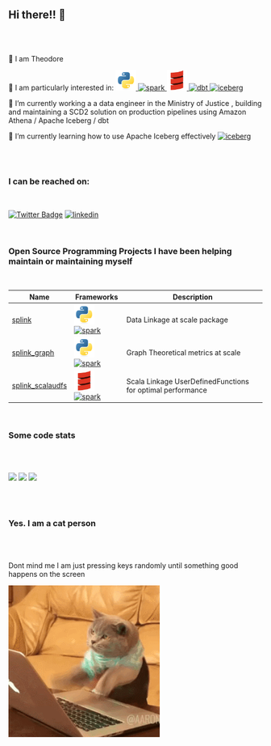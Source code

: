 ## Hi there!! 👋 

</br>
</br>



👋 I am Theodore

📖 I am particularly interested in:
 <a href="https://www.python.org" target="_blank" rel="noreferrer"> <img src="https://raw.githubusercontent.com/devicons/devicon/master/icons/python/python-original.svg" alt="python" width="40" height="40"/> </a>  <a href="https://spark.apache.org/" target="_blank" rel="noreferrer"> <img src="https://spark.apache.org/images/spark-logo-rev.svg" alt="spark" width="40" height="40"/> </a> <a href="https://www.scala-lang.org/" target="_blank" rel="noreferrer"> <img src="https://raw.githubusercontent.com/devicons/devicon/master/icons/scala/scala-original.svg" alt="scala" width="40" height="40"/> </a> <a href="https://www.getdbt.com/" target="_blank" rel="noreferrer"> <img src="https://www.getdbt.com/ui/img/logos/dbt-logo.svg" alt="dbt" width="40" height="40"/></a><a href="https://iceberg.apache.org/" target="_blank" rel="noreferrer"> <img src="https://iceberg.apache.org//img/iceberg-logo-icon.png" alt="iceberg" width="40" height="40"/> </a>

🔭 I’m currently working a a data engineer in the Ministry of Justice , building and maintaining a SCD2 solution on production pipelines using Amazon Athena / Apache Iceberg / dbt

🌱 I’m currently learning how to use Apache Iceberg effectively <a href="https://iceberg.apache.org/" target="_blank" rel="noreferrer"> <img src="https://iceberg.apache.org//img/iceberg-logo-icon.png" alt="iceberg" width="40" height="40"/> </a>


</br>
</br>

### I can be reached on:

</br>
  
[![Twitter Badge](https://img.shields.io/badge/-_TheodoreM_-blue?style=flat-square&logo=twitter&logoColor=white)](https://twitter.com/_TheodoreM_) 
<a href="https://www.linkedin.com/in/theodoremanassis/" target="_blank" rel="noreferrer"> <img src="https://upload.wikimedia.org/wikipedia/commons/8/81/LinkedIn_icon.svg" alt="linkedin" width="20" height="20"/> </a>

</br>

### Open Source Programming Projects I have been helping maintain or maintaining myself

</br>

| Name  | Frameworks | Description |
| ------------- | ------------- | ------------- |
| [splink](https://github.com/moj-analytical-services/splink)  | <a href="https://www.python.org" target="_blank" rel="noreferrer"> <img src="https://raw.githubusercontent.com/devicons/devicon/master/icons/python/python-original.svg" alt="python" width="40" height="40"/> </a>  <a href="https://spark.apache.org/" target="_blank" rel="noreferrer"> <img src="https://spark.apache.org/images/spark-logo-rev.svg" alt="spark" width="40" height="40"/> </a>  |   Data Linkage at scale package      |
| [splink_graph](https://github.com/moj-analytical-services/splink_graph)  | <a href="https://www.python.org" target="_blank" rel="noreferrer"> <img src="https://raw.githubusercontent.com/devicons/devicon/master/icons/python/python-original.svg" alt="python" width="40" height="40"/> </a> <a href="https://spark.apache.org/" target="_blank" rel="noreferrer"> <img src="https://spark.apache.org/images/spark-logo-rev.svg" alt="spark" width="40" height="40"/> </a>  |   Graph Theoretical metrics at scale |
| [splink_scalaudfs](https://github.com/moj-analytical-services/splink_scalaudfs)  | <a href="https://www.scala-lang.org/" target="_blank" rel="noreferrer"> <img src="https://raw.githubusercontent.com/devicons/devicon/master/icons/scala/scala-original.svg" alt="scala" width="40" height="40"/> </a>  <a href="https://spark.apache.org/" target="_blank" rel="noreferrer"> <img src="https://spark.apache.org/images/spark-logo-rev.svg" alt="spark" width="40" height="40"/> </a>  | Scala Linkage UserDefinedFunctions for optimal performance  |

</br>

### Some code stats


</br>
</br>

![](https://github-profile-summary-cards.vercel.app/api/cards/profile-details?username=mamonu&theme=monokai)
![](https://github-profile-summary-cards.vercel.app/api/cards/stats?username=mamonu&theme=monokai)
![](https://github-profile-summary-cards.vercel.app/api/cards/most-commit-language?username=mamonu&theme=monokai)

</br>
</br>

### Yes. I am a cat person

</br>
</br>

Dont mind me I am just pressing keys randomly until something good happens on the screen



![hey](https://github.com/mamonu/mamonu/raw/master/2GU.gif)



<!--
**mamonu/mamonu** is a ✨ _special_ ✨ repository because its `README.md` (this file) appears on your GitHub profile.

Here are some ideas to get you started:

- 🔭 I’m currently working on ...
- 🌱 I’m currently learning ...
- 👯 I’m looking to collaborate on ...
- 🤔 I’m looking for help with ...
- 💬 Ask me about ...
- 📫 How to reach me: ...
- 😄 Pronouns: ...
- ⚡ Fun fact: ...
-->

